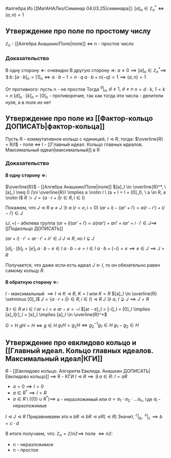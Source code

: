 #алгебра 
Из [[МатАНАЛиз/Семинар 04.03.25|семинара]]: $[a]_n \in \mathbb{Z}_n^* \iff (a, n) = 1$

## Утверждение про поле по простому числу
$\mathbb{Z}_n$ - [[Алгебра Анашкин/Поле|поле]] $\iff$ n - простое число

### Доказательство
В одну сторону $\Leftarrow$: очевидно
В другую сторону $\Rightarrow$:
$a \neq 0 \implies [a]_n \in \mathbb{Z}_n^* \implies$
$\exists \ b: \ [a \cdot b]_n = [1]_n \iff a \cdot b - 1 = n \cdot q$
$a \cdot b + n(-q) = 1 \implies (a, n) = 1$

От противного: пусть n - не простое
Тогда $^{d}|_{n}, \ d \neq 1, \ d \neq n$
$n = d \cdot k, \ 1 < k < n$
$[d]_n \cdot [k]_n = [0]_n$ - противоречие, так как тогда эти числа - делители нуля, а в поле их нет

## Утверждение про поле из [[Фактор-кольцо ДОПИСАТЬ|фактор-кольца]]
Пусть R - коммутативное кольцо с единицей, $I \vartriangleleft R$, тогда:
$\overline{R} = R/I$ - поле $\iff$ I - [[Главный идеал. Кольцо главных идеалов. Максимальный идеал|максимальный]] в R

### Доказательство
#### В одну сторону $\Rightarrow$:
$\overline{R}$ - [[Алгебра Анашкин/Поле|поле]]
$[a]_I \in \overline{R}^*, \ [a]_I \neq 0 (\ni \overline{R}) \implies a \notin I \ (a + I = I = [0]_I), \ a \in R, a \notin I$
$R \supset J = \{ a \cdot r + i| r \in R, i \in I \}$

Покажем, что $J \vartriangleleft R$
$\varnothing \neq J \ni a \ (r = e, i = 0)$
$(ar + i) - (ar' + i') = a(r - r') + (i - i') \in J$

$(J, +)$ - абелева группа
$(ar + i)(ar' + i') = a(rar') + ari' + iar' + i \cdot i' \in J \implies$ [[Подкольцо ДОПИСАТЬ]]

$(ar + i) \cdot r' = ar \cdot r' + i r' \in J$
$J \vartriangleleft R$, но $I \subsetneq J$

$[a]_I \cdot [b]_I = [e]_I$
$a \cdot b - e \in I$
$a \cdot b - e = i \in I$
$a \cdot b + (-i) = e \implies e \in J \implies J = R$

Получается, что даже если есть идеал $J \vartriangleright I$, то он обязательно равен самому кольцу $R$.

#### В обратную сторону $\Leftarrow$:
$I$ - максимальный $\implies I \vartriangleleft K \vartriangleleft R, \ K = I \ или \ K = R$
$[a]_I \in \overline{R} \setminus [0]_I$
$J = \{ a \cdot r + i | r \in R, i \in I\} \vartriangleleft R$
$J \ni a, \ I \supsetneq J \implies J = R$

$\exists \ r \in R \ и \ i \in I$
$ar + i = e$
$ar - e = -i$
$[ar - e]_I = [-i]_I = [0]_I \implies [a]_I[r]_I = [e]_I \implies [a]_I \in \overline{R}^*$

$G > H$
$gH = H \iff g \in H$
$g_1H = g_2H \iff g_2^{-1}g_1 \in H$
$g_1 - g_2 \in H$

## Утверждение про евклидово кольцо и [[Главный идеал. Кольцо главных идеалов. Максимальный идеал|КГИ]]
$R$ - [[Евклидово кольцо. Алгоритм Евклида. Анашкин ДОПИСАТЬ|Евклидово кольцо]] $\implies$ R - КГИ
$I \vartriangleleft R \implies \exists \ a \in R: \ I = aR$
- $a = 0 \implies I = 0$
- $a \in R^* \implies I = R$
- $a \in R \setminus (\{ 0 \} \cup R^*) \implies$
	a - неразложимый или $a = a_1 \cdot a_2 \cdot \dots a_n$, где $a_i$ - неразложимые

$I \vartriangleleft J \vartriangleleft R$
Приравниваем это к $bR \vartriangleleft bR \vartriangleleft eR (\vartriangleleft R)$
Значит, $^{c}|_{b}, \ ^{e}|_{c} \implies b = c \cdot d$

В итоге получаем, что:
$\mathbb{Z}_n = \mathbb{Z} / n \mathbb{Z} \implies$ поле $\iff n \mathbb{Z}$:
- n - неразложимое
- n - простое